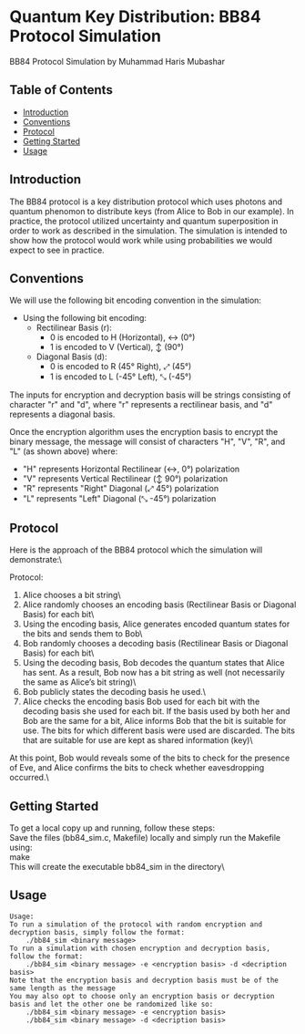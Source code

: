 # Quantum Key Distribution: BB84 Protocol Simulation

BB84 Protocol Simulation by Muhammad Haris Mubashar

## Table of Contents

- [Introduction](#introduction)
- [Conventions](#conventions)
- [Protocol](#features)
- [Getting Started](#getting-started)
- [Usage](#usage)

## Introduction

The BB84 protocol is a key distribution protocol which uses photons and quantum phenomon to distribute keys (from Alice to Bob in our example).
In practice, the protocol utilized uncertainty and quantum superposition in order to work as described in the simulation.
The simulation is intended to show how the protocol would work while using probabilities we would expect to see in practice.


## Conventions

We will use the following bit encoding convention in the simulation:
- Using the following bit encoding:
    - Rectilinear Basis (r):
        - 0 is encoded to H (Horizontal), ↔ (0°)
        - 1 is encoded to V (Vertical), ↕ (90°)
    - Diagonal Basis (d):
        - 0 is encoded to R (45° Right), ⤢ (45°)
        - 1 is encoded to L (-45° Left), ⤡ (-45°)

The inputs for encryption and decryption basis will be strings consisting of character "r" and "d", where "r" represents a rectilinear basis, and "d" represents a diagonal basis.

Once the encryption algorithm uses the encryption basis to encrypt the binary message, the message will consist of characters "H", "V", "R", and "L" (as shown above) where:
- "H" represents Horizontal Rectilinear (↔, 0°) polarization
- "V" represents Vertical Rectilinear (↕ 90°) polarization
- "R" represents "Right" Diagonal (⤢ 45°) polarization
- "L" represents "Left" Diagonal (⤡ -45°) polarization

## Protocol

Here is the approach of the BB84 protocol which the simulation will demonstrate:\

Protocol:
1. Alice chooses a bit string\
2. Alice randomly chooses an encoding basis (Rectilinear Basis or Diagonal Basis) for each bit\
3. Using the encoding basis, Alice generates encoded quantum states for the bits and sends them to Bob\
4. Bob randomly chooses a decoding basis (Rectilinear Basis or Diagonal Basis) for each bit\
5. Using the decoding basis, Bob decodes the quantum states that Alice has sent. As a result, Bob now has a bit string as well (not necessarily the same as Alice’s bit string)\
6. Bob publicly states the decoding basis he used.\
7. Alice checks the encoding basis Bob used for each bit with the decoding basis she used for each bit. If the basis used by both her and Bob are the same for a bit, Alice informs Bob that the bit is suitable for use. The bits for which different basis were used are discarded. The bits that are suitable for use are kept as shared information (key)\

At this point, Bob would reveals some of the bits to check for the presence of Eve, and Alice confirms the bits to check whether eavesdropping occurred.\

## Getting Started

To get a local copy up and running, follow these steps:\
    Save the files (bb84_sim.c, Makefile) locally and simply run the Makefile using:\
        make\
    This will create the executable bb84_sim in the directory\

## Usage

    Usage:
    To run a simulation of the protocol with random encryption and decryption basis, simply follow the format:
        ./bb84_sim <binary message>
    To run a simulation with chosen encryption and decryption basis, follow the format:
        ./bb84_sim <binary message> -e <encryption basis> -d <decription basis>
    Note that the encryption basis and decryption basis must be of the same length as the message
    You may also opt to choose only an encryption basis or decryption basis and let the other one be randomized like so:
        ./bb84_sim <binary message> -e <encryption basis>
        ./bb84_sim <binary message> -d <decription basis>

